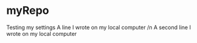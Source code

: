 # myRepo
Testing my settings
A line I wrote on my local computer
/n A second line I wrote on my local computer
